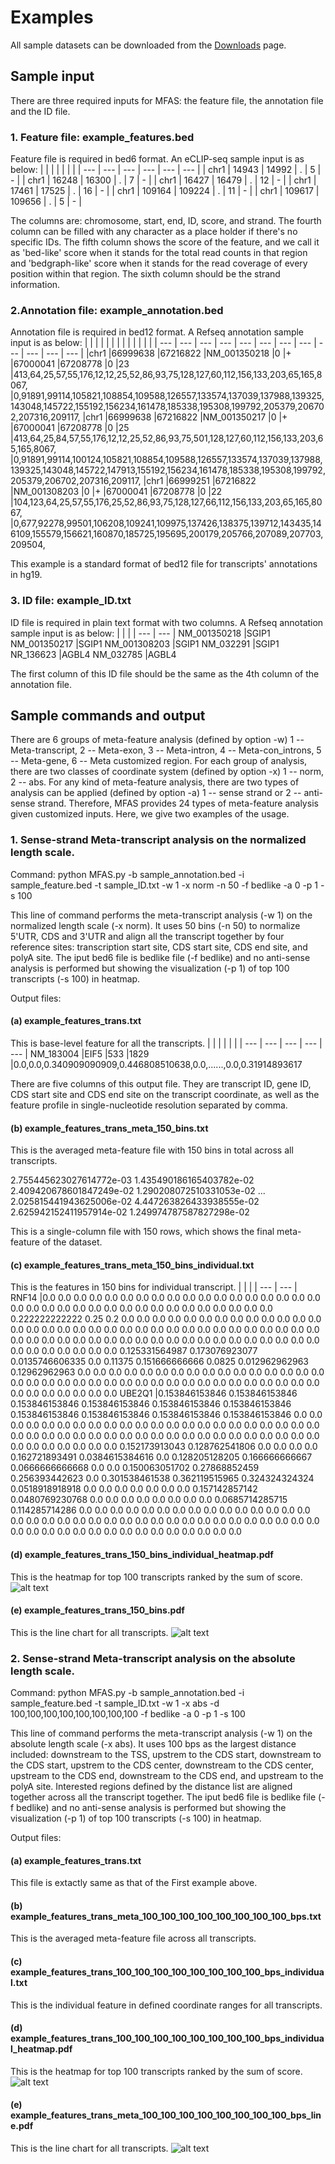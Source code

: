 # Examples
All sample datasets can be downloaded from the [Downloads](Downloads.md) page.
## Sample input

There are three required inputs for MFAS: the feature file, the annotation file and the ID file.

### 1. Feature file: example_features.bed

Feature file is required in bed6 format. An eCLIP-seq sample input is as below:
|   |   |   |   |   |   |
| --- | --- | --- | --- | --- | --- |
| chr1	| 14943	| 14992	| .  | 5  | - |
| chr1	| 16248	| 16300	| .   | 7   | - |
| chr1	| 16427	| 16479	| .   | 12  | - |
| chr1	| 17461	| 17525	| .   | 16  | - |
| chr1	| 109164	| 109224	| .   | 11  | - |
| chr1	| 109617	| 109656	| .   | 5   | - |

The columns are: chromosome, start, end, ID, score, and strand. The fourth column can be filled with any character as a place holder if there's no specific IDs. The fifth column shows the score of the feature, and we call it as 'bed-like' score when it stands for the total read counts in that region and 'bedgraph-like' score when it stands for the read coverage of every position within that region. The sixth column should be the strand information.

### 2.Annotation file: example_annotation.bed

Annotation file is required in bed12 format. A Refseq annotation sample input is as below:
|   |   |   |   |   |   |   |   |   |   |   |   |
| --- | --- | --- | --- | --- | --- | --- | --- | --- | --- | --- | --- |
|chr1	|66999638	|67216822	|NM_001350218	|0   |+   |67000041	|67208778	|0   |23  |413,64,25,57,55,176,12,12,25,52,86,93,75,128,127,60,112,156,133,203,65,165,8067,    |0,91891,99114,105821,108854,109588,126557,133574,137039,137988,139325,143048,145722,155192,156234,161478,185338,195308,199792,205379,206702,207316,209117,
|chr1	|66999638	|67216822	|NM_001350217	|0   |+   |67000041	|67208778	|0   |25  |413,64,25,84,57,55,176,12,12,25,52,86,93,75,501,128,127,60,112,156,133,203,65,165,8067, |0,91891,99114,100124,105821,108854,109588,126557,133574,137039,137988,139325,143048,145722,147913,155192,156234,161478,185338,195308,199792,205379,206702,207316,209117,
|chr1	|66999251	|67216822	|NM_001308203	|0   |+   |67000041	|67208778	|0   |22  |104,123,64,25,57,55,176,25,52,86,93,75,128,127,66,112,156,133,203,65,165,8067,  |0,677,92278,99501,106208,109241,109975,137426,138375,139712,143435,146109,155579,156621,160870,185725,195695,200179,205766,207089,207703,209504,

This example is a standard format of bed12 file for transcripts' annotations in hg19.


### 3. ID file: example_ID.txt

ID file is required in plain text format with two columns. A Refseq annotation sample input is as below:
|   |   | 
| --- | --- |
NM_001350218	|SGIP1
NM_001350217	|SGIP1
NM_001308203	|SGIP1
NM_032291	|SGIP1
NR_136623	|AGBL4
NM_032785	|AGBL4

The first column of this ID file should be the same as the 4th column of the annotation file.

## Sample commands and output

There are 6 groups of meta-feature analysis (defined by option -w) 1 -- Meta-transcript, 2 -- Meta-exon, 3 -- Meta-intron, 4 -- Meta-con_introns, 5 -- Meta-gene, 6 -- Meta customized region.
For each group of analysis, there are two classes of coordinate system (defined by option -x) 1 -- norm, 2 -- abs.
For any kind of meta-feature analysis, there are two types of analysis can be applied (defined by option -a) 1 -- sense strand or 2 -- anti-sense strand.
Therefore, MFAS provides 24 types of meta-feature analysis given customized inputs. Here, we give two examples of the usage.

### 1. Sense-strand Meta-transcript analysis on the normalized length scale.

Command:
    python MFAS.py -b sample_annotation.bed -i sample_feature.bed -t sample_ID.txt -w 1 -x norm -n 50 -f bedlike -a 0 -p 1 -s 100

This line of command performs the meta-transcript analysis (-w 1) on the normalized length scale (-x norm). It uses 50 bins (-n 50) to normalize 5'UTR, CDS and 3'UTR and align all the transcript together by four reference sites: transcription start site, CDS start site, CDS end site, and polyA site. The iput bed6 file is bedlike file (-f bedlike) and no anti-sense analysis is performed but showing the visualization (-p 1) of top 100 transcripts (-s 100) in heatmap.

Output files:
#### (a) example_features_trans.txt

This is base-level feature for all the transcripts.
|   |   |    |   |  |
| --- | --- | --- | --- | --- |
NM_183004	|EIF5    |533	|1829	|0.0,0.0,0.340909090909,0.446808510638,0.0,......,0.0,0.31914893617

There are five columns of this output file. They are transcript ID, gene ID, CDS start site and CDS end site on the transcript coordinate, as well as the feature profile in single-nucleotide resolution separated by comma.

#### (b) example_features_trans_meta_150_bins.txt

This is the averaged meta-feature file with 150 bins in total across all transcripts.

2.755445623027614772e-03
1.435490186165403782e-02
2.409420678601847249e-02
1.290208072510331053e-02
...
2.025815441943625006e-02
4.447263826433938555e-02
2.625942152411957914e-02
1.249974787587827298e-02

This is a single-column file with 150 rows, which shows the final meta-feature of the dataset.

#### (c) example_features_trans_meta_150_bins_individual.txt

This is the features in 150 bins for individual transcript.
|   |   |
| --- | --- |
RNF14	|0.0     0.0     0.0     0.0     0.0     0.0     0.0     0.0     0.0     0.0     0.0     0.0     0.0     0.0     0.0     0.0     0.0     0.0     0.0     0.0    0.0     0.0     0.0     0.0     0.0     0.0     0.0     0.0     0.0     0.0    0.0     0.0     0.0     0.0     0.0     0.222222222222  0.25    0.2     0.0    0.0     0.0     0.0     0.0     0.0     0.0     0.0     0.0     0.0     0.0    0.0     0.0     0.0     0.0     0.0     0.0     0.0     0.0     0.0     0.0    0.0     0.0     0.0     0.0     0.0     0.0     0.0     0.0     0.0     0.0    0.0     0.0     0.0     0.0     0.0     0.0     0.0     0.0     0.0     0.0    0.0     0.0     0.0     0.0     0.0     0.0     0.0     0.0     0.0     0.0    0.0     0.0     0.0     0.0     0.0     0.0     0.0     0.0     0.0     0.125331564987  0.173076923077  0.0135746606335 0.0     0.11375 0.151666666666  0.0825    0.012962962963  0.12962962963   0.0     0.0     0.0     0.0     0.0     0.0     0.0     0.0     0.0     0.0     0.0     0.0     0.0     0.0     0.0     0.0     0.0     0.0     0.0     0.0     0.0     0.0     0.0     0.0     0.0     0.0     0.0    0.0     0.0     0.0     0.0     0.0     0.0     0.0     0.0     0.0     0.0    0.0     0.0     0.0     0.0     0.0     0.0
UBE2Q1	|0.153846153846  0.153846153846  0.153846153846  0.153846153846  0.153846153846  0.153846153846  0.153846153846  0.153846153846  0.153846153846  0.153846153846  0.0     0.0     0.0     0.0     0.0     0.0     0.0     0.0     0.0     0.0    0.0     0.0     0.0     0.0     0.0     0.0     0.0     0.0     0.0     0.0    0.0     0.0     0.0     0.0     0.0     0.0     0.0     0.0     0.0     0.0    0.0     0.0     0.0     0.0     0.0     0.0     0.0     0.0     0.0     0.0    0.0     0.0     0.0     0.0     0.0     0.0     0.0     0.0     0.0     0.152173913043  0.128762541806  0.0     0.0     0.0     0.0     0.162721893491  0.0384615384616 0.0     0.128205128205  0.166666666667  0.0666666666668 0.0     0.0     0.150063051702  0.27868852459   0.256393442623  0.0     0.301538461538  0.362119515965  0.324324324324  0.0518918918918 0.0     0.0     0.0     0.0     0.0     0.0    0.0     0.157142857142  0.0480769230768 0.0     0.0     0.0     0.0     0.0    0.0     0.0     0.0     0.0685714285715 0.114285714286  0.0     0.0     0.0    0.0     0.0     0.0     0.0     0.0     0.0     0.0     0.0     0.0     0.0    0.0     0.0     0.0     0.0     0.0     0.0     0.0     0.0     0.0     0.0    0.0     0.0     0.0     0.0     0.0     0.0     0.0     0.0     0.0     0.0    0.0     0.0     0.0     0.0     0.0     0.0     0.0     0.0     0.0     0.0    0.0     0.0     0.0     0.0     0.0     0.0     0.0

#### (d) example_features_trans_150_bins_individual_heatmap.pdf

This is the heatmap for top 100 transcripts ranked by the sum of score.
![alt text](trans_meta_150_bins_heatmap.png)

#### (e) example_features_trans_150_bins.pdf

This is the line chart for all transcripts.
![alt text](trans_meta_150_bins_line.png)

### 2. Sense-strand Meta-transcript analysis on the absolute length scale.

Command:
    python MFAS.py -b sample_annotation.bed -i sample_feature.bed -t sample_ID.txt -w 1 -x abs -d 100,100,100,100,100,100,100,100 -f bedlike -a 0 -p 1 -s 100

This line of command performs the meta-transcript analysis (-w 1) on the absolute length scale (-x abs). It uses 100 bps as the largest distance included: downstream to the TSS, upstrem to the CDS start, downstream to the CDS start, upstrem to the CDS center, downstream to the CDS center, upstream to the CDS end, downstream to the CDS end, and upstream to the polyA site.  Interested regions defined by the distance list are aligned together across all the transcript together. The iput bed6 file is bedlike file (-f bedlike) and no anti-sense analysis is performed but showing the visualization (-p 1) of top 100 transcripts (-s 100) in heatmap.

Output files:
#### (a) example_features_trans.txt
This file is extactly same as that of the First example above.

#### (b) example_features_trans_meta_100_100_100_100_100_100_100_100_bps.txt
This is the averaged meta-feature file across all transcripts.

#### (c) example_features_trans_100_100_100_100_100_100_100_100_bps_individual.txt
This is the individual feature in defined coordinate ranges for all transcripts.

#### (d) example_features_trans_100_100_100_100_100_100_100_100_bps_individual_heatmap.pdf

This is the heatmap for top 100 transcripts ranked by the sum of score.
![alt text](trans_100_100_100_100_100_100_100_100_bps_individual_heatmap.png)


#### (e) example_features_trans_meta_100_100_100_100_100_100_100_100_bps_line.pdf

This is the line chart for all transcripts.
![alt text](trans_meta_100_100_100_100_100_100_100_100_bps_line.png)


